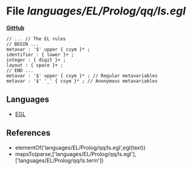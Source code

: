 # File _languages/EL/Prolog/qq/ls.egl_
**[GitHub](https://github.com/softlang/yas/blob/master/languages/EL/Prolog/qq/ls.egl)**
```
// ... // The EL rules
// BEGIN ...
metavar : '$' upper { csym }* ;
identifier : { lower }+ ;
integer : { digit }+ ;
layout : { space }+ ;
// END ...
metavar : '$' upper { csym }* ; // Regular metavariables
metavar : '$' '_' { csym }* ; // Anonymous metavariables
```

## Languages
* [EGL](../languages/EGL.md)

## References
* elementOf('languages/EL/Prolog/qq/ls.egl',egl(text))
* mapsTo(parse,['languages/EL/Prolog/qq/ls.egl'],['languages/EL/Prolog/qq/ls.term'])
